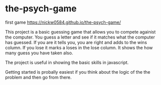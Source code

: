 # the-psych-game
first game
https://nickw0584.github.io/the-psych-game/

This project is a basic guessing game that allows you to compete againist
the computer. You guess a letter and see if it matches what the computer 
has guessed. If you are it tells you, you are right and adds to the wins
column. If you lose it marks a loses in the lose column. It shows the how
many guess you have taken also.

The project is useful in showing the basic skills in javascript.

Getting started is probally easiest if you think about the logic of the 
the problem and then go from there.
